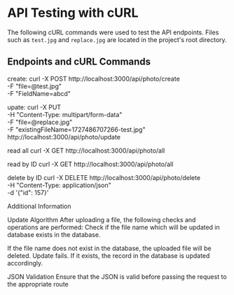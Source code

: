 # API Testing with cURL

The following cURL commands were used to test the API endpoints. Files such as `test.jpg` and `replace.jpg` are located in the project's root directory.

## Endpoints and cURL Commands




create:
curl -X POST http://localhost:3000/api/photo/create \
  -F "file=@test.jpg" \
  -F "FieldName=abcd"

upate:
curl -X PUT \
  -H "Content-Type: multipart/form-data" \
  -F "file=@replace.jpg" \
  -F "existingFileName=1727486707266-test.jpg" \
  http://localhost:3000/api/photo/update

read all
curl -X GET http://localhost:3000/api/photo/all

read by ID
curl -X GET http://localhost:3000/api/photo/all

delete by ID
curl -X DELETE http://localhost:3000/api/photo/delete \
  -H "Content-Type: application/json" \
  -d '{"id": 157}'

Additional Information

Update Algorithm
After uploading a file, the following checks and operations are performed:
Check if the file name which will be updated in database exists in the database.

If the file name does not exist in the database, the uploaded file will be deleted. Update fails.
If it exists, the record in the database is updated accordingly.

JSON Validation
Ensure that the JSON is valid before passing the request to the appropriate route